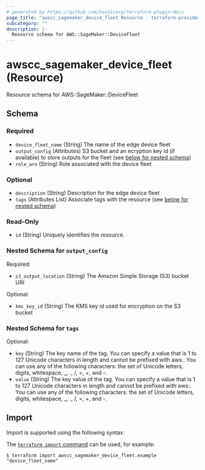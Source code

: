 ```yaml
---
# generated by https://github.com/hashicorp/terraform-plugin-docs
page_title: "awscc_sagemaker_device_fleet Resource - terraform-provider-awscc"
subcategory: ""
description: |-
  Resource schema for AWS::SageMaker::DeviceFleet
---
```


# awscc_sagemaker_device_fleet (Resource)

Resource schema for AWS::SageMaker::DeviceFleet



<!-- schema generated by tfplugindocs -->
## Schema

### Required

- `device_fleet_name` (String) The name of the edge device fleet
- `output_config` (Attributes) S3 bucket and an ecryption key id (if available) to store outputs for the fleet (see [below for nested schema](#nestedatt--output_config))
- `role_arn` (String) Role associated with the device fleet

### Optional

- `description` (String) Description for the edge device fleet
- `tags` (Attributes List) Associate tags with the resource (see [below for nested schema](#nestedatt--tags))

### Read-Only

- `id` (String) Uniquely identifies the resource.

<a id="nestedatt--output_config"></a>
### Nested Schema for `output_config`

Required:

- `s3_output_location` (String) The Amazon Simple Storage (S3) bucket URI

Optional:

- `kms_key_id` (String) The KMS key id used for encryption on the S3 bucket


<a id="nestedatt--tags"></a>
### Nested Schema for `tags`

Optional:

- `key` (String) The key name of the tag. You can specify a value that is 1 to 127 Unicode characters in length and cannot be prefixed with aws:. You can use any of the following characters: the set of Unicode letters, digits, whitespace, _, ., /, =, +, and -.
- `value` (String) The key value of the tag. You can specify a value that is 1 to 127 Unicode characters in length and cannot be prefixed with aws:. You can use any of the following characters: the set of Unicode letters, digits, whitespace, _, ., /, =, +, and -.

## Import

Import is supported using the following syntax:

The [`terraform import` command](https://developer.hashicorp.com/terraform/cli/commands/import) can be used, for example:

```shell
$ terraform import awscc_sagemaker_device_fleet.example "device_fleet_name"
```
